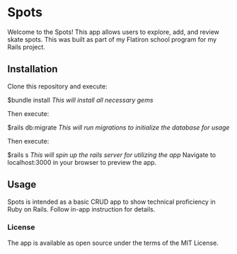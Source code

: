 # Spots
Welcome to the Spots! This app allows users to explore, add, and review skate spots. This was built as part of my Flatiron school program for my Rails project.

## Installation
Clone this repository and execute:

$bundle install
*This will install all necessary gems*

Then execute:

$rails db:migrate
*This will run migrations to initialize the database for usage*

Then execute:

$rails s
*This will spin up the rails server for utilizing the app*
Navigate to localhost:3000 in your browser to preview the app.

## Usage
Spots is intended as a basic CRUD app to show technical proficiency in Ruby on Rails. Follow in-app instruction for details.

### License
The app is available as open source under the terms of the MIT License.
